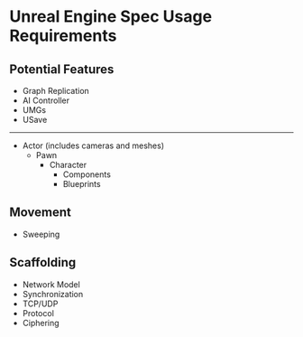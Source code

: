 # Unreal Engine Spec Usage Requirements

## Potential Features

* Graph Replication
* AI Controller
* UMGs
* USave

---

* Actor (includes cameras and meshes)
  * Pawn
    * Character
      * Components
      * Blueprints

## Movement

* Sweeping

## Scaffolding

* Network Model
* Synchronization
* TCP/UDP
* Protocol
* Ciphering
